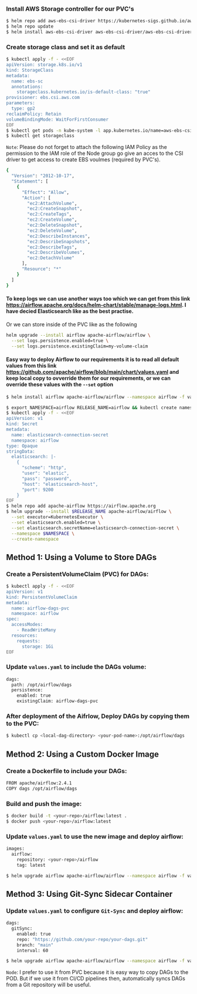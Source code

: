 ### Install AWS Storage controller for our PVC's

```bash
$ helm repo add aws-ebs-csi-driver https://kubernetes-sigs.github.io/aws-ebs-csi-driver
$ helm repo update
$ helm install aws-ebs-csi-driver aws-ebs-csi-driver/aws-ebs-csi-driver --namespace kube-system
```

### Create storage class and set it as default
```bash
$ kubectl apply -f - <<EOF
apiVersion: storage.k8s.io/v1
kind: StorageClass
metadata:
  name: ebs-sc
  annotations:
    storageclass.kubernetes.io/is-default-class: "true"
provisioner: ebs.csi.aws.com
parameters:
  type: gp2
reclaimPolicy: Retain
volumeBindingMode: WaitForFirstConsumer
EOF
$ kubectl get pods -n kube-system -l app.kubernetes.io/name=aws-ebs-csi-driver
$ kubectl get storageclass
```

`Note`: Please do not forget to attach the following IAM Policy as the permission to the IAM role of the Node group go give an acces to the CSI driver to get access to create EBS voulmes (required by PVC's).

```bash
{
  "Version": "2012-10-17",
  "Statement": [
    {
      "Effect": "Allow",
      "Action": [
        "ec2:AttachVolume",
        "ec2:CreateSnapshot",
        "ec2:CreateTags",
        "ec2:CreateVolume",
        "ec2:DeleteSnapshot",
        "ec2:DeleteVolume",
        "ec2:DescribeInstances",
        "ec2:DescribeSnapshots",
        "ec2:DescribeTags",
        "ec2:DescribeVolumes",
        "ec2:DetachVolume"
      ],
      "Resource": "*"
    }
  ]
}
```

#### To keep logs we can use another ways too which we can get from this link https://airflow.apache.org/docs/helm-chart/stable/manage-logs.html. I have decied Elasticsearch like as the best practise.
Or we can store inside of the PVC like as the following

```bash
helm upgrade --install airflow apache-airflow/airflow \
  --set logs.persistence.enabled=true \
  --set logs.persistence.existingClaim=my-volume-claim
```

#### Easy way to deploy Airflow to our requirements it is to read all default values from this link https://github.com/apache/airflow/blob/main/chart/values.yaml and keep local copy to ovverride them for our requirements, or we can override these values with the `--set` option
```bash
$ helm install airflow apache-airflow/airflow --namespace airflow -f values.yaml
```

```bash
$ export NAMESPACE=airflow RELEASE_NAME=airflow && kubectl create namespace $NAMESPACE
$ kubectl apply -f - <<EOF
apiVersion: v1
kind: Secret
metadata:
  name: elasticsearch-connection-secret
  namespace: airflow
type: Opaque
stringData:
  elasticsearch: |-
    {
      "scheme": "http",
      "user": "elastic",
      "pass": "password",
      "host": "elasticsearch-host",
      "port": 9200
    }
EOF
$ helm repo add apache-airflow https://airflow.apache.org
$ helm upgrade --install $RELEASE_NAME apache-airflow/airflow \
  --set executor=KubernetesExecutor \
  --set elasticsearch.enabled=true \
  --set elasticsearch.secretName=elasticsearch-connection-secret \
  --namespace $NAMESPACE \
  --create-namespace
```

## Method 1: Using a Volume to Store DAGs

### Create a PersistentVolumeClaim (PVC) for DAGs:
```bash
$ kubectl apply -f - <<EOF
apiVersion: v1
kind: PersistentVolumeClaim
metadata:
  name: airflow-dags-pvc
  namespace: airflow
spec:
  accessModes:
    - ReadWriteMany
  resources:
    requests:
      storage: 1Gi
EOF
```

### Update `values.yaml` to include the DAGs volume:
```bash
dags:
  path: /opt/airflow/dags
  persistence:
    enabled: true
    existingClaim: airflow-dags-pvc
```

### After deployment of the Aifrlow, Deploy DAGs by copying them to the PVC:

```bash
$ kubectl cp <local-dag-directory> <your-pod-name>:/opt/airflow/dags
```

## Method 2: Using a Custom Docker Image

### Create a Dockerfile to include your DAGs:

```bash
FROM apache/airflow:2.4.1
COPY dags /opt/airflow/dags
```

### Build and push the image:

```bash
$ docker build -t <your-repo>/airflow:latest .
$ docker push <your-repo>/airflow:latest
```

### Update `values.yaml` to use the new image and deploy airflow:
```bash
images:
  airflow:
    repository: <your-repo>/airflow
    tag: latest
```

```bash
$ helm upgrade airflow apache-airflow/airflow --namespace airflow -f values.yaml
```

## Method 3: Using Git-Sync Sidecar Container

### Update `values.yaml` to configure `Git-Sync` and deploy airflow:
```bash
dags:
  gitSync:
    enabled: true
    repo: "https://github.com/your-repo/your-dags.git"
    branch: "main"
    interval: 60
```

```bash
$ helm upgrade airflow apache-airflow/airflow --namespace airflow -f values.yaml
```

`Node`: I prefer to use it from PVC because it is easy way to copy DAGs to the POD. But if we use it from CI/CD pipelines then, automatically syncs DAGs from a Git repository will be useful. 







